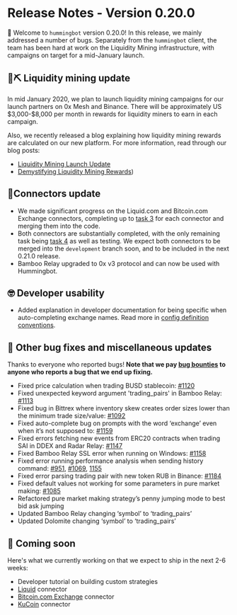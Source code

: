 # Release Notes - Version 0.20.0

🚀 Welcome to `hummingbot` version 0.20.0! In this release, we mainly addressed a number of bugs. Separately from the `hummingbot` client, the team has been hard at work on the Liquidity Mining infrastructure, with campaigns on target for a mid-January launch.

## 🌊⛏️ Liquidity mining update

In mid January 2020, we plan to launch liquidity mining campaigns for our launch partners on 0x Mesh and Binance. There will be approximately US \$3,000-$8,000 per month in rewards for liquidity miners to earn in each campaign.

Also, we recently released a blog explaining how liquidity mining rewards are calculated on our new platform. For more information, read through our blog posts:

* [Liquidity Mining Launch Update](https://hummingbot.io/blog/2019-12-liquidity-mining-launch/) 
* [Demystifying Liquidity Mining Rewards](https://hummingbot.io/blog/2019-12-liquidity-mining-rewards/))

## 🔗Connectors update

* We made significant progress on the Liquid.com and Bitcoin.com Exchange connectors, completing up to [task 3](/developers/connectors/tutorial/#task-3-market-connector) for each connector and merging them into the code.
* Both connectors are substantially completed, with the only remaining task being [task 4](/developers/connectors/tutorial/#task-4-hummingbot-client) as well as testing.  We expect both connectors to be merged into the `development` branch soon, and to be included in the next 0.21.0 release.
* Bamboo Relay upgraded to 0x v3 protocol and can now be used with Hummingbot.

## 🤓 Developer usability

* Added explanation in developer documentation for being specific when auto-completing exchange names. Read more in [config definition conventions](https://docs.hummingbot.io/developers/config/#config-definition-conventions).


## 🐞 Other bug fixes and miscellaneous updates

Thanks to everyone who reported bugs! **Note that we pay [bug bounties](/support/bug-bounty-program) to anyone who reports a bug that we end up fixing.**

* Fixed price calculation when trading BUSD stablecoin: [#1120](https://github.com/CoinAlpha/hummingbot/issues/1120)
* Fixed unexpected keyword argument 'trading_pairs' in Bamboo Relay: [#1113](https://github.com/CoinAlpha/hummingbot/issues/1113)
* Fixed bug in Bittrex where inventory skew creates order sizes lower than the minimum trade size/value: [#1092](https://github.com/CoinAlpha/hummingbot/issues/1092)
* Fixed auto-complete bug on prompts with the word ‘exchange’ even when it’s not supposed to: [#1159](https://github.com/CoinAlpha/hummingbot/issues/1159)
* Fixed errors fetching new events from ERC20 contracts when trading SAI in DDEX and Radar Relay: [#1147](https://github.com/CoinAlpha/hummingbot/issues/1147)
* Fixed Bamboo Relay SSL error when running on Windows: [#1158](https://github.com/CoinAlpha/hummingbot/pull/1158)
* Fixed error running performance analysis when sending history command: [#951](https://github.com/CoinAlpha/hummingbot/issues/951), [#1069](https://github.com/CoinAlpha/hummingbot/issues/1069), [1155](https://github.com/CoinAlpha/hummingbot/issues/1155)
* Fixed error parsing trading pair with new token RUB in Binance: [#1184](https://github.com/CoinAlpha/hummingbot/issues/1184)
* Fixed default values not working for some parameters in pure market making: [#1085](https://github.com/CoinAlpha/hummingbot/issues/1085)
* Refactored pure market making strategy’s penny jumping mode to best bid ask jumping
* Updated Bamboo Relay changing ‘symbol’ to ‘trading_pairs’
* Updated Dolomite changing ‘symbol’ to ‘trading_pairs’


## 🚀 Coming soon

Here's what we currently working on that we expect to ship in the next 2-6 weeks:

* Developer tutorial on building custom strategies
* [Liquid](https://www.liquid.com/) connector
* [Bitcoin.com Exchange](https://exchange.bitcoin.com) connector
* [KuCoin](https://www.kucoin.com/) connector